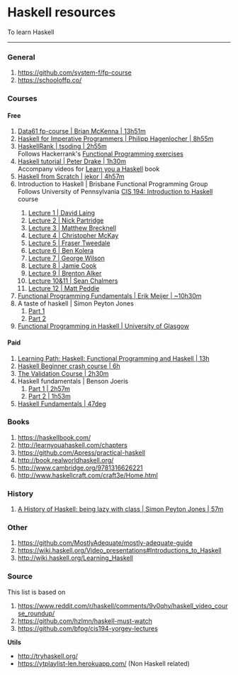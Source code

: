 
# Haskell resources

To learn Haskell

---

### General

1. https://github.com/system-f/fp-course
1. https://schooloffp.co/

### Courses

#### Free

1. [Data61 fp-course | Brian McKenna | 13h51m](https://www.youtube.com/playlist?list=PLly9WMAVMrayYo2c-1E_rIRwBXG_FbLBW)
1. [Haskell for Imperative Programmers | Philipp Hagenlocher | 8h55m](https://www.youtube.com/playlist?list=PLe7Ei6viL6jGp1Rfu0dil1JH1SHk9bgDV)
1. [HaskellRank | tsoding | 2h55m](https://www.youtube.com/playlist?list=PLguYJK7ydFE4aS8fq4D6DqjF6qsysxTnx)  
 Follows Hackerrank's [Functional Programming exercises](https://www.hackerrank.com/domains/fp?filters%5Bsubdomains%5D%5B%5D=intro)
1. [Haskell tutorial | Peter Drake | 1h30m](https://www.youtube.com/playlist?list=PLAYqRAte9oRIChcPR_DD4uc8mCR6d3RiJ)  
  Accompany videos for [Learn you a Haskell](http://learnyouahaskell.com/) book
1. [ Haskell from Scratch | jekor | 4h57m](https://www.youtube.com/playlist?list=PLxj9UAX4Em-Ij4TKwKvo-SLp-Zbv-hB4B)
1. Introduction to Haskell | Brisbane Functional Programming Group  
  Follows University of Pennsylvania [CIS 194: Introduction to Haskell](https://www.seas.upenn.edu/~cis194/spring13/) course
    > 
    1. [Lecture 1 | David Laing](https://vimeo.com/88540533)
    1. [Lecture 2 | Nick Partridge](https://vimeo.com/90515452)
    1. [Lecture 3 | Matthew Brecknell](https://vimeo.com/92976563)
    1. [Lecture 4 | Christopher McKay](https://vimeo.com/97015597)
    1. [Lecture 5 | Fraser Tweedale](https://vimeo.com/99034519)
    1. [Lecture 6 | Ben Kolera](https://vimeo.com/101396464)
    1. [Lecture 7 | George Wilson](https://vimeo.com/101396464)
    1. [Lecture 8 | Jamie Cook](http://vimeo.com/107081622)
    1. [Lecture 9 | Brenton Alker](http://vimeo.com/110492903)
    1. [Lecture 10&11 | Sean Chalmers](http://vimeo.com/112814183)
    1. [Lecture 12 | Matt Peddie](https://www.youtube.com/watch?v=Ofz8zO8rjn0)
1. [Functional Programming Fundamentals | Erik Meijer | ~10h30m](https://channel9.msdn.com/Series/C9-Lectures-Erik-Meijer-Functional-Programming-Fundamentals/Lecture-Series-Erik-Meijer-Functional-Programming-Fundamentals-Chapter-1)
1. A taste of haskell | Simon Peyton Jones
    1. [Part 1](https://www.youtube.com/watch?v=jLj1QV11o9g)
    2. [Part 2](https://www.youtube.com/watch?v=IqXTUbdLig0)
1. [Functional Programming in Haskell | University of Glasgow](https://www.futurelearn.com/courses/functional-programming-haskell)


#### Paid

1. [Learning Path: Haskell: Functional Programming and Haskell | 13h](https://www.udemy.com/course/learning-path-haskell-functional-programming-and-haskell/)
1. [Haskell Beginner crash course | 6h](https://typeclasses.com/beginner-crash-course)
1. [The Validation Course | 2h30m](https://typeclasses.com/validation)
1. Haskell fundamentals | Benson Joeris  
    1. [Part 1 | 2h57m](https://www.pluralsight.com/courses/haskell-fundamentals-part1)
    1. [Part 2 | 1h53m](https://www.pluralsight.com/courses/haskell-fundamentals-part2)
1. [Haskell Fundamentals | 47deg](https://www.47deg.com/trainings/haskell-fundamentals/)

### Books

1. https://haskellbook.com/
1. http://learnyouahaskell.com/chapters
1. https://github.com/Apress/practical-haskell
1. http://book.realworldhaskell.org/
1. http://www.cambridge.org/9781316626221
1. http://www.haskellcraft.com/craft3e/Home.html

### History

1. [A History of Haskell: being lazy with class | Simon Peyton Jones | 57m](https://www.youtube.com/watch?v=3bjXGrycMhQ)

### Other

1. https://github.com/MostlyAdequate/mostly-adequate-guide
1. https://wiki.haskell.org/Video_presentations#Introductions_to_Haskell
1. http://wiki.haskell.org/Learning_Haskell

### Source

This list is based on

1. https://www.reddit.com/r/haskell/comments/9v0qhy/haskell_video_course_roundup/
1. https://github.com/hzlmn/haskell-must-watch
1. https://github.com/bfpg/cis194-yorgey-lectures

**Utils**

- http://tryhaskell.org/
- https://ytplaylist-len.herokuapp.com/ (Non Haskell related)
